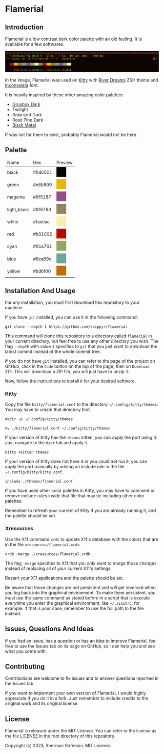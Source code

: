 <h1>Flamerial</h1>
	<h2>Introduction</h2>
		<p>Flamerial is a low contrast dark color palette with an old feeling. It is available for a few softwares.</p>
		<img src="./images/image_0.png"/>
		<p>In the image, Flamerial was used on <a href="https://github.com/kovidgoyal/kitty">Kitty</a> with <a href="https://github.com/skippyr/river_dreams">River Dreams</a> ZSH theme and <a href="https://fonts.google.com/specimen/Inconsolata">Inconsolata</a> font.</p>
		<p>It is heavily inspired by these other amazing color palettes:</p>
			<ul>
				<li><a href="https://github.com/morhetz/gruvbox">Gruvbox Dark</a></li>
				<li>Twilight</li>
				<li>Solarized Dark</li>
				<li><a href="https://github.com/rose-pine">Rosé Pine Dark</a></li>
				<li><a href="https://github.com/metalelf0/base16-black-metal-scheme">Black Metal</a></li>
			</ul>
		<p>If was not for them to exist, probably Flamerial would not be here.</p>
	<h2>Palette</h2>
		<table>
			<thead>
				<tr>
					<td>Name</td>
					<td>Hex</td>
					<td>Preview</td>
				</tr>
			</thead>
			<tbody>
				<tr>
					<td>black</td>
					<td>#0d0501</td>
					<td><img src="./images/colors/black.png"/></td>
				</tr>
				<tr>
					<td>green</td>
					<td>#e6b800</td>
					<td><img src="./images/colors/green.png"/></td>
				</tr>
				<tr>
					<td>magenta</td>
					<td>#8f5187</td>
					<td><img src="./images/colors/magenta.png"/></td>
				</tr>
				<tr>
					<td>light_black</td>
					<td>#8f8763</td>
					<td><img src="./images/colors/light_black.png"/></td>
				</tr>
				<tr>
					<td>white</td>
					<td>#faedac</td>
					<td><img src="./images/colors/white.png"/></td>
				</tr>
				<tr>
					<td>red</td>
					<td>#b01002</td>
					<td><img src="./images/colors/red.png"/></td>
				</tr>
				<tr>
					<td>cyan</td>
					<td>#91a761</td>
					<td><img src="./images/colors/cyan.png"/></td>
				</tr>
				<tr>
					<td>blue</td>
					<td>#6ca69c</td>
					<td><img src="./images/colors/blue.png"/></td>
				</tr>
				<tr>
					<td>yellow</td>
					<td>#bd6f00</td>
					<td><img src="./images/colors/yellow.png"/></td>
				</tr>
			</tbody>
		</table>
	<h2>Installation And Usage</h2>
		<p>For any installation, you must first download this repository to your machine.</p>
		<p>If you have <code>git</code> installed, you can use it in the following command:</p>
		<pre><code>git clone --depth 1 https://github.com/skippyr/flamerial</code></pre>
		<p>This command will clone this repository to a directory called <code>flamerial</code> in your current directory, but feel free to use any other directory you wish. The flag <code>--depth</code> with value <code>1</code> specifies to <code>git</code> that you just want to download the latest commit instead of the whole commit tree.</p>
		<p>If you do not have <code>git</code> installed, you can refer to the page of the project on GitHub, click in the <code>Code</code> button on the top of the page, then on <code>Download ZIP</code>. This will download a ZIP file, you will just have to unzip it.</p>
		<p>Now, follow the instructions to install it for your desired software.</p>
		<h3>Kitty</h3>
			<p>Copy the file <code>kitty/flamerial.conf</code> to the directory <code>~/.config/kitty/themes</code>. You may have to create that directory first.</p>
			<pre><code>mkdir -p ~/.config/kitty/themes</code></pre>
			<pre><code>mv ./kitty/flamerial.conf ~/.config/kitty/themes</code></pre>
			<p>If your version of Kitty has the <code>themes</code> kitten, you can apply the port using it. Just navigate to the <code>User</code> tab and apply it.</p>
			<pre><code>kitty +kitten themes</code></pre>
			<p>If your version of Kitty does not have it or you could not run it, you can apply the port manually by adding an include rule in the file <code>~/.config/kitty/kitty.conf</code>.</p>
			<pre><code>include ./themes/flamerial.conf</code></pre>
			<p>If you have used other color palettes in Kitty, you may have to comment or remove include rules inside that file that may be including other color palettes.</p>
			<p>Remember to refresh your current of Kitty if you are already running it, and the palette should be set.</p>
		<h3>Xresources</h3>
			<p>Use the X11 command <code>xrdb</code> to update X11's database with the colors that are in the file <code>xresources/flamerial.xrdb</code>.</p>
			<pre><code>xrdb -merge ./xresources/flamerial.xrdb</code></pre>
			<p>The flag <code>-merge</code> specifies to X11 that you only want to merge those changes instead of replacing all of your current X11's settings.</p>
			<p>Restart your X11 applications and the palette should be set.</p>
			<p>Be aware that those changes are not persistent and will get reversed when you log back into the graphical environment. To make them persistent, you must use the same command as stated before in a script that is execute everytime you enter the graphical environment, like <code>~/.xinitrc</code>, for example. If that is your case, remember to use the full path to the file instead.</p>
	<h2>Issues, Questions And Ideas</h2>
		<p>If you had an issue, has a question or has an idea to improve Flamerial, feel free to use the Issues tab on its page on GitHub, so I can help you and see what you come with.</p>
	<h2>Contributing</h2>
		<p>Contributions are welcome to fix issues and to answer questions reported in the Issues tab.</p>
		<p>If you want to implement your own version of Flamerial, I would highly appreciate if you do it in a fork. Just remember to include credits to the original work and its original license.</p>
	<h2>License</h2>
		<p>Flamerial is released under the MIT License. You can refer to the license as the file <a href="https://github.com/skippyr/amora/blob/main/LICENSE">LICENSE</a> in the root directory of this repository.</p>
		<p>Copyright (c) 2023, Sherman Rofeman. MIT License.</p>

